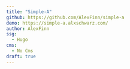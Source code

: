 ```yaml
---
title: "Simple-A"
github: https://github.com/AlexFinn/simple-a
demo: https://simple-a.alxschwarz.com/
author: AlexFinn
ssg:
  - Hugo
cms:
  - No Cms
draft: true
---
```

